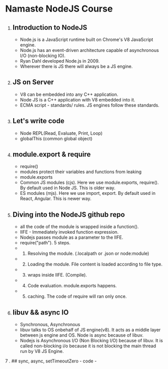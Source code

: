 # Namaste NodeJS Course

1. ## Introduction to NodeJS
    - Node.js is a JavaScript runtime built on Chrome's V8 JavaScript engine.
    - Node.js has an event-driven architecture capable of asynchronous I/O (non-blocking IO).
    - Ryan Dahl developed Node.js in 2009.
    - Wherever there is JS there will always be a JS engine.

2. ## JS on Server
    - V8 can be embedded into any C++ application.
    - Node JS is a C++ application with V8 embedded into it.
    - ECMA script - standards/ rules. JS engines follow these standards.

3. ## Let's write code
    - Node REPL(Read, Evaluate, Print, Loop)
    - globalThis (common global object)

4. ## module.export & require
    - require()
    - modules protect their variables and functions from leaking
    - module.exports
    - Common JS modules (cjs). Here we use module.exports, require(). By default used in Node JS. This is older way.
    - ES modules (mjs). Here we use import, export. By default used in React, Angular. This is newer way.

5. ## Diving into the NodeJS github repo
    - all the code of the module is wrapped inside a function().
    - IIFE - Immediately invoked function expression.
    - Nodejs passes module as a parameter to the IIFE.
    - require("path"). 5 steps.
    - 1. Resolving the module. (.localpath or .json or  node:module)
    - 2. Loading the module. File content is loaded according to file type.
    - 3. wraps inside IIFE. (Compile).
    - 4. Code evaluation. module.exports happens.
    - 5. caching. The code of require will ran only once.

6. ## libuv && async IO
    - Synchronous, Asynchronous
    - libuv talks to OS onbehalf of JS engine(v8). It acts as a middle layer between js engine and OS. Node is async because of libuv.
    - Nodejs is Asynchronous I/O (Non Blocking I/O) because of libuv. It is called non-blocking i/o because it is not blocking the main thread run by V8 JS Engine.

7 . ## sync, async, setTimeoutZero - code
    - 